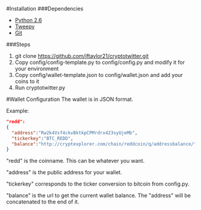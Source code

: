#Installation
###Dependencies
* [Python 2.6](http://www.python.org/)
* [Tweepy](https://github.com/tweepy/tweepy)
* [Git](http://git-scm.com/)

###Steps
1. git clone https://github.com/jftaylor21/cryptotwitter.git
1. Copy config/config-template.py to config/config.py and modify it for your environment
1. Copy config/wallet-template.json to config/wallet.json and add your coins to it
1. Run cryptotwitter.py

#Wallet Configuration
The wallet is in JSON format. 

Example:
````JSON
"redd":
{
  "address":"Rw2k4Vsf4ckvBktkpCPMrdrx423syUjeMb",
  "tickerkey":"BTC_REDD",
  "balance":"http://cryptexplorer.com/chain/reddcoin/q/addressbalance/"
}
````

"redd" is the coinname. This can be whatever you want.

"address" is the public address for your wallet.

"tickerkey" corresponds to the ticker conversion to bitcoin from config.py.

"balance" is the url to get the current wallet balance. The "address" will be concatenated to the end of it.